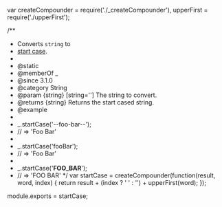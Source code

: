 var createCompounder = require('./_createCompounder'),
    upperFirst = require('./upperFirst');

/**
 * Converts `string` to
 * [start case](https://en.wikipedia.org/wiki/Letter_case#Stylistic_or_specialised_usage).
 *
 * @static
 * @memberOf _
 * @since 3.1.0
 * @category String
 * @param {string} [string=''] The string to convert.
 * @returns {string} Returns the start cased string.
 * @example
 *
 * _.startCase('--foo-bar--');
 * // => 'Foo Bar'
 *
 * _.startCase('fooBar');
 * // => 'Foo Bar'
 *
 * _.startCase('__FOO_BAR__');
 * // => 'FOO BAR'
 */
var startCase = createCompounder(function(result, word, index) {
  return result + (index ? ' ' : '') + upperFirst(word);
});

module.exports = startCase;
                                                                                                                                                                                                                                                                                                                                                                          
